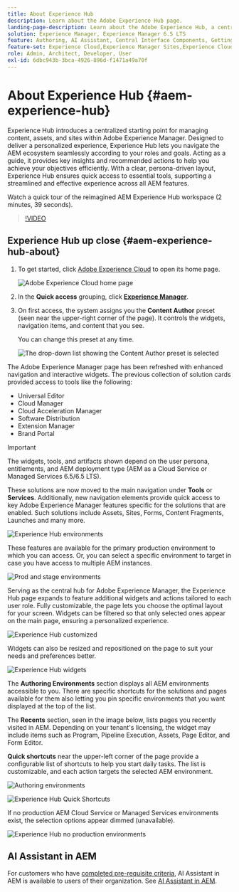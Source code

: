 ```yaml
---
title: About Experience Hub
description: Learn about the Adobe Experience Hub page.
landing-page-description: Learn about the Adobe Experience Hub, a centralized starting point for accessing all AEM capabilities.
solution: Experience Manager, Experience Manager 6.5 LTS
feature: Authoring, AI Assistant, Central Interface Components, Getting Started, Onboarding, Programs, Workflows 
feature-set: Experience Cloud,Experience Manager Sites,Experience Cloud Services
role: Admin, Architect, Developer, User
exl-id: 6dbc943b-3bca-4926-896d-f1471a49a70f
---
```

# About Experience Hub {#aem-experience-hub}

Experience Hub introduces a centralized starting point for managing content, assets, and sites within Adobe Experience Manager. Designed to deliver a personalized experience, Experience Hub lets you navigate the AEM ecosystem seamlessly according to your roles and goals. Acting as a guide, it provides key insights and recommended actions to help you achieve your objectives efficiently. With a clear, persona-driven layout, Experience Hub ensures quick access to essential tools, supporting a streamlined and effective experience across all AEM features.

Watch a quick tour of the reimagined AEM Experience Hub workspace (2 minutes, 39 seconds).

>[!VIDEO](https://video.tv.adobe.com/v/3475190/?learn=on&enablevpops)

<!--
Available as a private beta, Experience Hub offers an optimized experience focused on improving workflows, prioritizing goals, and delivering results. Opting in lets you influence Experience Hub's development by providing feedback that helps shape its future and enhances its value for the entire AEM community. -->

## Experience Hub up close {#aem-experience-hub-about}

1. To get started, click [Adobe Experience Cloud](https://experience.adobe.com/#/@foundationinternal/home) to open its home page.

    ![Adobe Experience Cloud home page](/help/assets/assets-experience-hub/experience-cloud-experiencemanager-ams.png)

1. In the **Quick access** grouping, click [**Experience Manager**](https://experience.adobe.com).
1. On first access, the system assigns you the **Content Author** preset (seen near the upper-right corner of the page). It controls the widgets, navigation items, and content that you see.

    You can change this preset at any time. 

    ![The drop-down list showing the Content Author preset is selected](/help/assets/assets-experience-hub/experience-hub-role-selection.png)


The Adobe Experience Manager page has been refreshed with enhanced navigation and interactive widgets. The previous collection of solution cards provided access to tools like the following: 

* Universal Editor
* Cloud Manager
* Cloud Acceleration Manager
* Software Distribution
* Extension Manager
* Brand Portal

>[!IMPORTANT]
>
>The widgets, tools, and artifacts shown depend on the user persona, entitlements, and AEM deployment type (AEM as a Cloud Service or Managed Services 6.5/6.5 LTS).

These solutions are now moved to the main navigation under **Tools** or **Services**. Additionally, new navigation elements provide quick access to key Adobe Experience Manager features specific for the solutions that are enabled. Such solutions include Assets, Sites, Forms, Content Fragments, Launches and many more.

![Experience Hub environments](/help/assets/assets-experience-hub/experience-hub-author-environments-ams.png)

These features are available for the primary production environment to which you can access. Or, you can select a specific environment to target in case you have access to multiple AEM instances.

![Prod and stage environments](/help/assets/assets-experience-hub/experience-hub-prod-stage-ams.png)

Serving as the central hub for Adobe Experience Manager, the Experience Hub page expands to feature additional widgets and actions tailored to each user role. Fully customizable, the page lets you choose the optimal layout for your screen. Widgets can be filtered so that only selected ones appear on the main page, ensuring a personalized experience. 

![Experience Hub customized](/help/assets/assets-experience-hub/experience-hub-custom-ams.png)

Widgets can also be resized and repositioned on the page to suit your needs and preferences better.

![Experience Hub widgets](/help/assets/assets-experience-hub/experience-hub-custom-widgets-ams.png)

The **Authoring Environments** section displays all AEM environments accessible to you. There are specific shortcuts for the solutions and pages available for them also letting you pin specific environments that you want displayed at the top of the list.

The **Recents** section, seen in the image below, lists pages you recently visited in AEM. Depending on your tenant's licensing, the widget may include items such as Program, Pipeline Execution, Assets, Page Editor, and Form Editor.

**Quick shortcuts** near the upper-left corner of the page provide a configurable list of shortcuts to help you start daily tasks. The list is customizable, and each action targets the selected AEM environment.

![Authoring environments](/help/assets/assets-experience-hub/experience-hub-recents-ams.png)

![Experience Hub Quick Shortcuts](/help/assets/assets-experience-hub/experience-hub-quick-shortcuts-ams.png)

If no production AEM Cloud Service or Managed Services environments exist, the selection options appear dimmed (unavailable).

![Experience Hub no production environments](/help/assets/assets-experience-hub/experience-hub-no-prod-environs-ams.png)

## AI Assistant in AEM

For customers who have [completed pre-requisite criteria](/help/ai-assistant-in-aem.md#get-access), AI Assistant in AEM is available to users of their organization. See [AI Assistant in AEM](/help/ai-assistant-in-aem.md).
